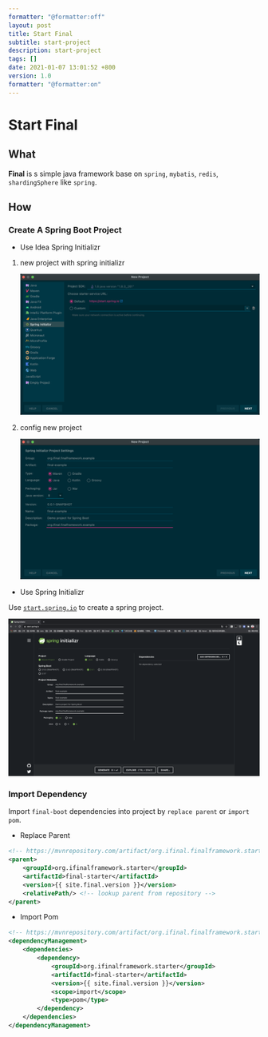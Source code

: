 ```yaml
---
formatter: "@formatter:off"
layout: post
title: Start Final 
subtitle: start-project 
description: start-project 
tags: [] 
date: 2021-01-07 13:01:52 +800 
version: 1.0
formatter: "@formatter:on"
---
```


# Start Final

## What

**Final** is s simple java framework base on `spring`, `mybatis`, `redis`, `shardingSphere` like `spring`.

## How

### Create A Spring Boot Project

* Use Idea Spring Initializr

1. new project with spring initializr
   
   ![Idea Spring Initializer](../images/quick-start/idea-spring-initializr.png)

2. config new project

   ![Idea Spring New Project](../images/quick-start/idea-spring-new-project.png)

* Use Spring Initializr

Use [`start.spring.io`](https://start.spring.io) to create a spring project.

![Spring Initializr](../images/quick-start/start.spring.io.png)

### Import Dependency

Import `final-boot` dependencies into project by `replace parent` or `import pom`.

* Replace Parent

```xml
<!-- https://mvnrepository.com/artifact/org.ifinal.finalframework.starter/final-boot -->
<parent>
    <groupId>org.ifinalframework.starter</groupId>
    <artifactId>final-starter</artifactId>
    <version>{{ site.final.version }}</version>
    <relativePath/> <!-- lookup parent from repository -->
</parent>
```

* Import Pom

```xml
<!-- https://mvnrepository.com/artifact/org.ifinal.finalframework.starter/final-boot -->
<dependencyManagement>
    <dependencies>
        <dependency>
            <groupId>org.ifinalframework.starter</groupId>
            <artifactId>final-starter</artifactId>
            <version>{{ site.final.version }}</version>
            <scope>import</scope>
            <type>pom</type>
        </dependency>
    </dependencies>
</dependencyManagement>
```
